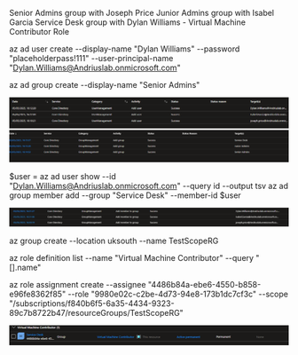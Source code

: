 Senior Admins group with Joseph Price
Junior Admins group with Isabel Garcia
Service Desk group with Dylan Williams - Virtual Machine Contributor Role

az ad user create --display-name "Dylan Williams" --password "placeholderpass!111" --user-principal-name "Dylan.Williams@Andriuslab.onmicrosoft.com"

az ad group create --display-name "Senior Admins"

![alt text](image.png)
![alt text](image-1.png)

$user = az ad user show --id "Dylan.Williams@Andriuslab.onmicrosoft.com" --query id --output tsv
az ad group member add --group "Service Desk" --member-id $user

![alt text](image-2.png)

az group create --location uksouth --name TestScopeRG

az role definition list --name "Virtual Machine Contributor" --query "[].name"

az role assignment create --assignee "4486b84a-ebe6-4550-b858-e96fe8362f85" --role "9980e02c-c2be-4d73-94e8-173b1dc7cf3c" --scope "/subscriptions/f840b6f5-6a35-4434-9323-89c7b8722b47/resourceGroups/TestScopeRG"

![alt text](image-3.png)



